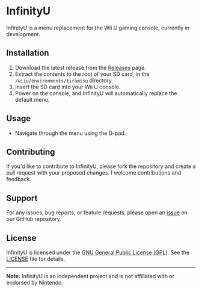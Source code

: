 # InfinityU

InfinityU is a menu replacement for the Wii U gaming console, currently in development.

## Installation

1. Download the latest release from the [Releases](https://github.com/PokeyManatee4/InfinityU/releases) page.
2. Extract the contents to the root of your SD card, in the `/wiiu/environments/tiramisu` directory.
3. Insert the SD card into your Wii U console.
4. Power on the console, and InfinityU will automatically replace the default menu.

## Usage

- Navigate through the menu using the D-pad.

## Contributing

If you'd like to contribute to InfinityU, please fork the repository and create a pull request with your proposed changes. I welcome contributions and feedback.

## Support

For any issues, bug reports, or feature requests, please open an [issue](https://github.com/PokeyManatee4/InfinityU/issues) on our GitHub repository.

## License

InfinityU is licensed under the [GNU General Public License (GPL)](https://github.com/PokeyManatee4/InfinityU/blob/main/LICENSE). See the [LICENSE](https://github.com/PokeyManatee4/InfinityU/blob/main/LICENSE) file for details.

---

**Note:** InfinityU is an independent project and is not affiliated with or endorsed by Nintendo.

